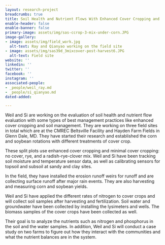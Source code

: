 ```yaml
---
layout: research-project
breadcrumbs: true
title: Soil Health and Nutrient Flows With Enhanced Cover Cropping and Soil Management
enable-header: false
enable-banner: false
primary-image: assets/img/sas-ccrop-3-mix-under-corn.JPG
image-gallery:
- image: assets/img/field_work.jpg
  alt-text: Ray and Qianyao working on the field site
- image: assets/img/sas39d_3mixcover-post-harvest6.JPG
  alt-text: Field site
website: ''
linkedin: ''
twitter: ''
facebook: ''
instagram: ''
associated-people:
- _people/weil_ray.md
- _people/si_qianyao.md
dated-added: 

---
```

Weil and Si are working on the evaluation of soil health and nutrient flow evaluation with some types of best management practices like enhanced cover cropping and soil management. They are working on three field sites in total which are at the CMREC Beltsville Facility and Hayden Farm Fields in Glenn Dale, MD. They have started their research and established the corn and soybean rotations with different treatments of cover crop.

These split plots use enhanced cover cropping and minimal cover cropping: no cover, rye, and a radish-rye-clover mix. Weil and Si have been tracking soil moisture and temperature sensor data, as well as calibrating sensors for topsoil and subsoil at sandy and clay sites.

In the field, they have installed the erosion runoff weirs for runoff and are collecting surface runoff after major rain events. They are also harvesting and measuring corn and soybean yields. 

Weil and Si have applied the different rates of nitrogen to cover crops and will collect soil samples after harvesting and fertilization. Soil water and groundwater have been collected by installing the lysimeters and wells. The biomass samples of the cover crops have been collected as well.

Their goal is to analyze the nutrients such as nitrogen and phosphorus in the soil and the water samples. In addition, Weil and Si will conduct a case study on two farms to figure out how they interact with the communities and what the nutrient balances are in the system.